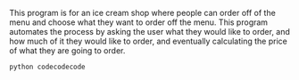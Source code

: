 




This program is for an ice cream shop where people can order off of the menu and choose what they want to order off the menu. This program automates the process by asking the user what they would like to order, and how much of it they would like to order, and eventually calculating the price of what they are going to order. 

`python codecodecode `
